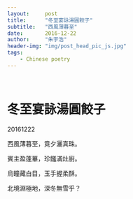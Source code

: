 ```yaml
---
layout:     post
title:      "冬至宴詠湯圓餃子"
subtitle:   "西風薄暮至"
date:       2016-12-22
author:     "朱宇浩"
header-img: "img/post_head_pic_js.jpg"
tags:
    - Chinese poetry
---
```


​
# 冬至宴詠湯圓餃子
20161222

西風薄暮至，竟夕灑真珠。

賓主盈蓬蓽，珍饈滿灶廚。

烏瞳藏白目，玉手握柔酥。

北境淵極地，深冬無雪乎？
